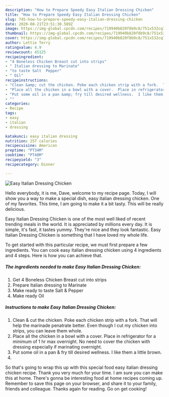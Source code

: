 ```yaml
---
description: "How to Prepare Speedy Easy Italian Dressing Chicken"
title: "How to Prepare Speedy Easy Italian Dressing Chicken"
slug: 745-how-to-prepare-speedy-easy-italian-dressing-chicken
date: 2020-08-21T23:51:30.589Z
image: https://img-global.cpcdn.com/recipes/719940b820f8b9c8/751x532cq70/easy-italian-dressing-chicken-recipe-main-photo.jpg
thumbnail: https://img-global.cpcdn.com/recipes/719940b820f8b9c8/751x532cq70/easy-italian-dressing-chicken-recipe-main-photo.jpg
cover: https://img-global.cpcdn.com/recipes/719940b820f8b9c8/751x532cq70/easy-italian-dressing-chicken-recipe-main-photo.jpg
author: Lettie Terry
ratingvalue: 4.9
reviewcount: 45125
recipeingredient:
- "4 Boneless Chicken Breast cut into strips"
- " Italian dressing to Marinate"
- "to taste Salt  Pepper"
- " Oil"
recipeinstructions:
- "Clean &amp; cut the chicken. Poke each chicken strip with a fork.  That will help the marinade penatrate better. Even though I cut my chicken into strips, you can leave them whole."
- "Place all the chicken in a bowl with a cover.  Place in refrigerator for a minimum of 1 hr max overnight. No need to cover the chicken with dressing especially if marinating overnight."
- "Put some oil in a pan &amp; fry till desired wellness.  I like them a little brown."
- ""
categories:
- Recipe
tags:
- easy
- italian
- dressing

katakunci: easy italian dressing 
nutrition: 257 calories
recipecuisine: American
preptime: "PT34M"
cooktime: "PT40M"
recipeyield: "3"
recipecategory: Dinner

---
```



![Easy Italian Dressing Chicken](https://img-global.cpcdn.com/recipes/719940b820f8b9c8/751x532cq70/easy-italian-dressing-chicken-recipe-main-photo.jpg)

Hello everybody, it is me, Dave, welcome to my recipe page. Today, I will show you a way to make a special dish, easy italian dressing chicken. One of my favorites. This time, I am going to make it a bit tasty. This will be really delicious.

Easy Italian Dressing Chicken is one of the most well liked of recent trending meals in the world. It is appreciated by millions every day. It is simple, it's fast, it tastes yummy. They're nice and they look fantastic. Easy Italian Dressing Chicken is something that I have loved my whole life.




To get started with this particular recipe, we must first prepare a few ingredients. You can cook easy italian dressing chicken using 4 ingredients and 4 steps. Here is how you can achieve that.

<!--inarticleads1-->

##### The ingredients needed to make Easy Italian Dressing Chicken:

1. Get 4 Boneless Chicken Breast cut into strips
1. Prepare  Italian dressing to Marinate
1. Make ready to taste Salt &amp; Pepper
1. Make ready  Oil




<!--inarticleads2-->

##### Instructions to make Easy Italian Dressing Chicken:

1. Clean &amp; cut the chicken. Poke each chicken strip with a fork.  That will help the marinade penatrate better. Even though I cut my chicken into strips, you can leave them whole.
1. Place all the chicken in a bowl with a cover.  Place in refrigerator for a minimum of 1 hr max overnight. No need to cover the chicken with dressing especially if marinating overnight.
1. Put some oil in a pan &amp; fry till desired wellness.  I like them a little brown.
1. 




So that's going to wrap this up with this special food easy italian dressing chicken recipe. Thank you very much for your time. I am sure you can make this at home. There's gonna be interesting food at home recipes coming up. Remember to save this page on your browser, and share it to your family, friends and colleague. Thanks again for reading. Go on get cooking!
